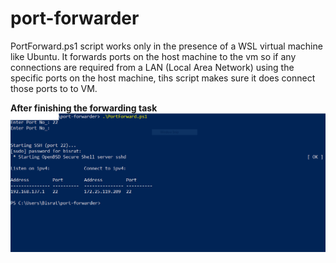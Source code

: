 # port-forwarder
PortForward.ps1 script works only in the presence of a WSL virtual machine like Ubuntu. It forwards ports on the host machine to the vm so if any connections are required from a LAN (Local Area Network) using the specific ports on the host machine, tihs script makes sure it does connect those ports to to VM.

**After finishing the forwarding task**
![Finished Forwarding](/PIC1.png)

